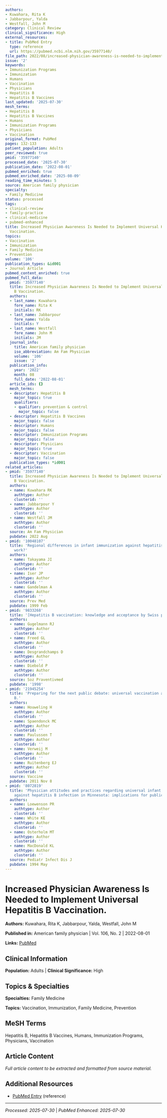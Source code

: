 ```yaml
---
authors:
- Kuwahara, Rita K
- Jabbarpour, Yalda
- Westfall, John M
category: Clinical Review
clinical_significance: High
external_resources:
- title: PubMed Entry
  type: reference
  url: https://pubmed.ncbi.nlm.nih.gov/35977140/
file_path: 2022/08/increased-physician-awareness-is-needed-to-implement-univers.md
issue: '2'
keywords:
- Immunization Programs
- Immunization
- Humans
- Vaccination
- Physicians
- Hepatitis B
- Hepatitis B Vaccines
last_updated: '2025-07-30'
mesh_terms:
- Hepatitis B
- Hepatitis B Vaccines
- Humans
- Immunization Programs
- Physicians
- Vaccination
original_format: PubMed
pages: 132-133
patient_population: Adults
peer_reviewed: true
pmid: '35977140'
processed_date: '2025-07-30'
publication_date: '2022-08-01'
pubmed_enriched: true
pubmed_enriched_date: '2025-08-09'
reading_time_minutes: 5
source: American family physician
specialty:
- Family Medicine
status: processed
tags:
- clinical-review
- family-practice
- clinical-medicine
- pubmed-enhanced
title: Increased Physician Awareness Is Needed to Implement Universal Hepatitis B
  Vaccination.
topics:
- Vaccination
- Immunization
- Family Medicine
- Prevention
volume: '106'
publication_types: &id001
- Journal Article
pubmed_content_enriched: true
pubmed_full_data:
  pmid: '35977140'
  title: Increased Physician Awareness Is Needed to Implement Universal Hepatitis
    B Vaccination.
  authors:
  - last_name: Kuwahara
    fore_name: Rita K
    initials: RK
  - last_name: Jabbarpour
    fore_name: Yalda
    initials: Y
  - last_name: Westfall
    fore_name: John M
    initials: JM
  journal_info:
    title: American family physician
    iso_abbreviation: Am Fam Physician
    volume: '106'
    issue: '2'
  publication_info:
    year: '2022'
    month: 08
    full_date: '2022-08-01'
  article_ids: {}
  mesh_terms:
  - descriptor: Hepatitis B
    major_topic: true
    qualifiers:
    - qualifier: prevention & control
      major_topic: false
  - descriptor: Hepatitis B Vaccines
    major_topic: false
  - descriptor: Humans
    major_topic: false
  - descriptor: Immunization Programs
    major_topic: false
  - descriptor: Physicians
    major_topic: true
  - descriptor: Vaccination
    major_topic: false
  publication_types: *id001
related_articles:
- pmid: '35977140'
  title: Increased Physician Awareness Is Needed to Implement Universal Hepatitis
    B Vaccination.
  authors:
  - name: Kuwahara RK
    authtype: Author
    clusterid: ''
  - name: Jabbarpour Y
    authtype: Author
    clusterid: ''
  - name: Westfall JM
    authtype: Author
    clusterid: ''
  source: Am Fam Physician
  pubdate: 2022 Aug
- pmid: '10048107'
  title: 'Regional differences in infant immunization against hepatitis B: did intervention
    work?'
  authors:
  - name: Takayama JI
    authtype: Author
    clusterid: ''
  - name: Iser JP
    authtype: Author
    clusterid: ''
  - name: Gandelman A
    authtype: Author
    clusterid: ''
  source: Prev Med
  pubdate: 1999 Feb
- pmid: '9833268'
  title: '[Hepatitis B vaccination: knowledge and acceptance by Swiss physicians].'
  authors:
  - name: Gugelmann RJ
    authtype: Author
    clusterid: ''
  - name: Freed GL
    authtype: Author
    clusterid: ''
  - name: Desgrandchamps D
    authtype: Author
    clusterid: ''
  - name: Diebold P
    authtype: Author
    clusterid: ''
  source: Soz Praventivmed
  pubdate: '1998'
- pmid: '21945254'
  title: 'Preparing for the next public debate: universal vaccination against hepatitis
    B.'
  authors:
  - name: Houweling H
    authtype: Author
    clusterid: ''
  - name: Spaendonck MC
    authtype: Author
    clusterid: ''
  - name: Paulussen T
    authtype: Author
    clusterid: ''
  - name: Verweij M
    authtype: Author
    clusterid: ''
  - name: Ruitenberg EJ
    authtype: Author
    clusterid: ''
  source: Vaccine
  pubdate: 2011 Nov 8
- pmid: '8072819'
  title: 'Physician attitudes and practices regarding universal infant vaccination
    against hepatitis B infection in Minnesota: implications for public health policy.'
  authors:
  - name: Loewenson PR
    authtype: Author
    clusterid: ''
  - name: White KE
    authtype: Author
    clusterid: ''
  - name: Osterholm MT
    authtype: Author
    clusterid: ''
  - name: MacDonald KL
    authtype: Author
    clusterid: ''
  source: Pediatr Infect Dis J
  pubdate: 1994 May
---
```


# Increased Physician Awareness Is Needed to Implement Universal Hepatitis B Vaccination.

**Authors:** Kuwahara, Rita K, Jabbarpour, Yalda, Westfall, John M

**Published in:** American family physician | Vol. 106, No. 2 | 2022-08-01

**Links:** [PubMed](https://pubmed.ncbi.nlm.nih.gov/35977140/)

## Clinical Information

**Population:** Adults | **Clinical Significance:** High

## Topics & Specialties

**Specialties:** Family Medicine

**Topics:** Vaccination, Immunization, Family Medicine, Prevention

## MeSH Terms

Hepatitis B, Hepatitis B Vaccines, Humans, Immunization Programs, Physicians, Vaccination

## Article Content

*Full article content to be extracted and formatted from source material.*

## Additional Resources

- [PubMed Entry](https://pubmed.ncbi.nlm.nih.gov/35977140/) (reference)

---

*Processed: 2025-07-30* | *PubMed Enhanced: 2025-07-30*
